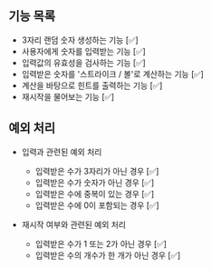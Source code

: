 ## 기능 목록

- 3자리 랜덤 숫자 생성하는 기능 [✅]
- 사용자에게 숫자를 입력받는 기능 [✅]
- 입력값의 유효성을 검사하는 기능 [✅]
- 입력받은 숫자를 '스트라이크 / 볼'로 계산하는 기능 [✅]
- 계산을 바탕으로 힌트를 출력하는 기능 [✅]
- 재시작을 물어보는 기능 [✅]

## 예외 처리

- 입력과 관련된 예외 처리

  - 입력받은 수가 3자리가 아닌 경우 [✅]
  - 입력받은 수가 숫자가 아닌 경우 [✅]
  - 입력받은 수에 중복이 있는 경우 [✅]
  - 입력받은 수에 0이 포함되는 경우 [✅]

- 재시작 여부와 관련된 예외 처리
  - 입력받은 수가 1 또는 2가 아닌 경우 [✅]
  - 입력받은 수의 개수가 한 개가 아닌 경우 [✅]

